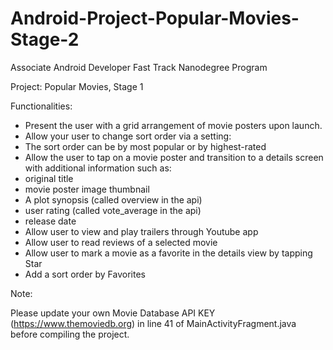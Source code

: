 # Android-Project-Popular-Movies-Stage-2
Associate Android Developer Fast Track Nanodegree Program

Project: Popular Movies, Stage 1

Functionalities:

- Present the user with a grid arrangement of movie posters upon launch.
- Allow your user to change sort order via a setting:
- The sort order can be by most popular or by highest-rated
- Allow the user to tap on a movie poster and transition to a details screen with additional information such as:
- original title
- movie poster image thumbnail  
- A plot synopsis (called overview in the api)
- user rating (called vote_average in the api)
- release date
- Allow user to view and play trailers through Youtube app
- Allow user to read reviews of a selected movie
- Allow user to mark a movie as a favorite in the details view by tapping Star
- Add a sort order by Favorites

Note:

Please update your own Movie Database API KEY (https://www.themoviedb.org) in line 41 of MainActivityFragment.java before compiling the project.

